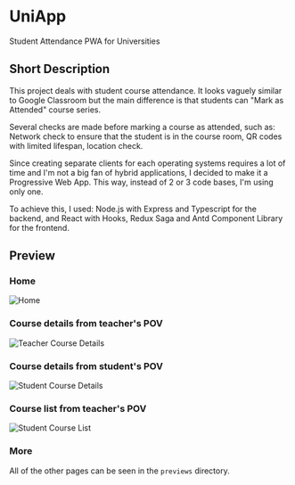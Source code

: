 # UniApp

Student Attendance PWA for Universities

## Short Description

This project deals with student course attendance. It looks vaguely similar to Google Classroom but the main difference is that students can "Mark as Attended" course series.

Several checks are made before marking a course as attended, such as: Network check to ensure that the student is in the course room, QR codes with limited lifespan, location check.

Since creating separate clients for each operating systems requires a lot of time and I'm not a big fan of hybrid applications, I decided to make it a Progressive Web App. This way, instead of 2 or 3 code bases, I'm using only one.

To achieve this, I used: Node.js with Express and Typescript for the backend, and React with Hooks, Redux Saga and Antd Component Library for the frontend.


## Preview

### Home

![Home](/previews/homepage.png)

### Course details from teacher's POV

![Teacher Course Details](/previews/teacher_course.png)

### Course details from student's POV

![Student Course Details](/previews/student_course.png)

### Course list from teacher's POV

![Student Course List](/previews/teacher_course_list.png)

### More

All of the other pages can be seen in the `previews` directory.